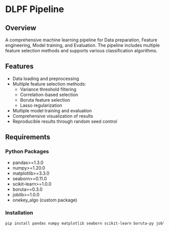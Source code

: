 # DLPF Pipeline

## Overview
A comprehensive machine learning pipeline for Data preparation, Feature engineering, Model training, and Evaluation. The pipeline includes multiple feature selection methods and supports various classification algorithms.

## Features
- Data loading and preprocessing
- Multiple feature selection methods:
  - Variance threshold filtering
  - Correlation-based selection
  - Boruta feature selection
  - Lasso regularization
- Multiple model training and evaluation
- Comprehensive visualization of results
- Reproducible results through random seed control

## Requirements
### Python Packages
- pandas>=1.3.0
- numpy>=1.20.0
- matplotlib>=3.3.0
- seaborn>=0.11.0
- scikit-learn>=1.0.0
- boruta>=0.3.0
- joblib>=1.0.0
- onekey_algo (custom package)

### Installation
```bash
pip install pandas numpy matplotlib seaborn scikit-learn boruta-py joblib